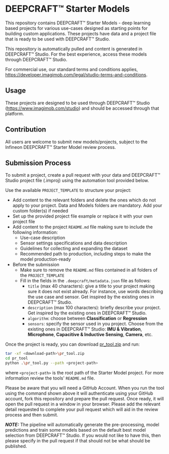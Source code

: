 # DEEPCRAFT™ Starter Models
This repository contains DEEPCRAFT™ Starter Models - deep learning based projects for various use-cases designed as starting points for building custom applications. These projects have data and a project file that is ready to be used with DEEPCRAFT™ Studio.

This repository is automatically pulled and content is generated in DEEPCRAFT™ Studio. For the best experience, access these models through DEEPCRAFT™ Studio.

For commercial use, our standard terms and conditions applies, https://developer.imagimob.com/legal/studio-terms-and-conditions.

## Usage
These projects are designed to be used through DEEPCRAFT™ Studio (https://www.imagimob.com/studio) and should be accessed through that platform.

## Contribution
All users are welcome to submit new models/projects, subject to the Infineon DEEPCRAFT™ Starter Model review process.

## Submission Process
To submit a project, create a pull request with your data and DEEPCRAFT™ Studio project file (.improj) using the automation tool provided below.

Use the available `PROJECT_TEMPLATE` to structure your project:
* Add content to the relevant folders and delete the ones which do not apply to your project. Data and Models folders are mandatory. Add your custom folder(s) if needed
* Set up the provided project file example or replace it with your own project file
* Add content to the project `README.md` file making sure to include the following information:
    - Use-case description
    - Sensor settings specifications and data description
    - Guidelines for collecting and expanding the dataset
    - Recommended path to production, including steps to make the model production-ready
* Before the submission
    - Make sure to remove the `README.md` files contained in all folders of the `PROJECT_TEMPLATE`
    - Fill in the fields in the `.deepcraft/metadata.json` file as follows:
        - `title` (max 40 characters): give a title to your project making sure it does not exist already. For instance, use words describing the use case and sensor. Get inspired by the existing ones in DEEPCRAFT™ Studio.
        - `description` (max 100 characters): briefly describe your project. Get inspired by the existing ones in DEEPCRAFT™ Studio.
        - `algorithm`: choose between **Classification** or **Regression**
        - `sensors`: specify the sensor used in you project. Choose from the existing ones in DEEPCRAFT™ Studio: **IMU & Vibration**, **Microphone**, **Capacitive & Inductive Sensing**, **Camera**, etc.

Once the project is ready, you can download [pr_tool.zip](https://api.imagimob.com/v1/Data/Object/pr_tool.zip) and run:

```bash
tar -xf <download-path>\pr_tool.zip
cd pr_tool
python .\pr_tool.py --path <project-path>
```

where `<project-path>` is the root path of the Starter Model project. For more information review the tools' `README.md` file.

Please be aware that you will need a GitHub Account. When you run the tool using the command shown above it will authenticate using your GitHub account, fork this repository and prepare the pull request. Once ready, it will open the pull request in a window in your browser. Please add the relevant detail requested to complete your pull request which will aid in the review process and then submit.

***NOTE:*** The pipeline will automatically generate the pre-processing, model predictions and train some models based on the default best model selection from DEEPCRAFT™ Studio. If you would not like to have this, then please specify in the pull request if that should not be what should be published.
